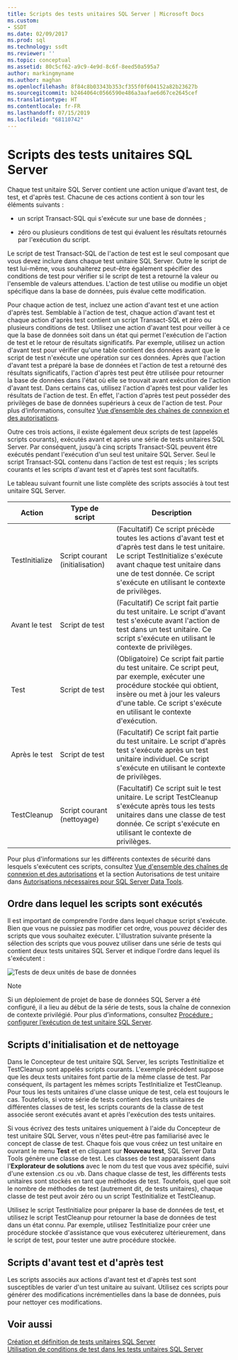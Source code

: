 ```yaml
---
title: Scripts des tests unitaires SQL Server | Microsoft Docs
ms.custom:
- SSDT
ms.date: 02/09/2017
ms.prod: sql
ms.technology: ssdt
ms.reviewer: ''
ms.topic: conceptual
ms.assetid: 80c5cf62-a9c9-4e9d-8c6f-8eed50a595a7
author: markingmyname
ms.author: maghan
ms.openlocfilehash: 8f84c8b03343b353cf355f0f604152a82b23627b
ms.sourcegitcommit: b2464064c0566590e486a3aafae6d67ce2645cef
ms.translationtype: HT
ms.contentlocale: fr-FR
ms.lasthandoff: 07/15/2019
ms.locfileid: "68110742"
---
```

# <a name="scripts-in-sql-server-unit-tests"></a>Scripts des tests unitaires SQL Server
Chaque test unitaire SQL Server contient une action unique d'avant test, de test, et d'après test. Chacune de ces actions contient à son tour les éléments suivants :  
  
-   un script Transact\-SQL qui s'exécute sur une base de données ;  
  
-   zéro ou plusieurs conditions de test qui évaluent les résultats retournés par l'exécution du script.  
  
Le script de test Transact\-SQL de l'action de test est le seul composant que vous devez inclure dans chaque test unitaire SQL Server. Outre le script de test lui-même, vous souhaiterez peut-être également spécifier des conditions de test pour vérifier si le script de test a retourné la valeur ou l'ensemble de valeurs attendues. L'action de test utilise ou modifie un objet spécifique dans la base de données, puis évalue cette modification.  
  
Pour chaque action de test, incluez une action d'avant test et une action d'après test. Semblable à l'action de test, chaque action d'avant test et chaque action d'après test contient un script Transact\-SQL et zéro ou plusieurs conditions de test. Utilisez une action d'avant test pour veiller à ce que la base de données soit dans un état qui permet l'exécution de l'action de test et le retour de résultats significatifs. Par exemple, utilisez un action d'avant test pour vérifier qu'une table contient des données avant que le script de test n'exécute une opération sur ces données. Après que l'action d'avant test a préparé la base de données et l'action de test a retourné des résultats significatifs, l'action d'après test peut être utilisée pour retourner la base de données dans l'état où elle se trouvait avant exécution de l'action d'avant test. Dans certains cas, utilisez l'action d'après test pour valider les résultats de l'action de test. En effet, l'action d'après test peut posséder des privilèges de base de données supérieurs à ceux de l'action de test. Pour plus d’informations, consultez [Vue d’ensemble des chaînes de connexion et des autorisations](../ssdt/overview-of-connection-strings-and-permissions.md).  
  
Outre ces trois actions, il existe également deux scripts de test (appelés scripts courants), exécutés avant et après une série de tests unitaires SQL Server. Par conséquent, jusqu'à cinq scripts Transact\-SQL peuvent être exécutés pendant l'exécution d'un seul test unitaire SQL Server. Seul le script Transact\-SQL contenu dans l'action de test est requis ; les scripts courants et les scripts d'avant test et d'après test sont facultatifs.  
  
Le tableau suivant fournit une liste complète des scripts associés à tout test unitaire SQL Server.  
  
|**Action**|**Type de script**|**Description**|  
|--------------|-------------------|-------------------|  
|TestInitialize|Script courant (initialisation)|(Facultatif) Ce script précède toutes les actions d'avant test et d'après test dans le test unitaire. Le script TestInitialize s'exécute avant chaque test unitaire dans une de test donnée. Ce script s'exécute en utilisant le contexte de privilèges.|  
|Avant le test|Script de test|(Facultatif) Ce script fait partie du test unitaire. Le script d'avant test s'exécute avant l'action de test dans un test unitaire. Ce script s'exécute en utilisant le contexte de privilèges.|  
|Test|Script de test|(Obligatoire) Ce script fait partie du test unitaire. Ce script peut, par exemple, exécuter une procédure stockée qui obtient, insère ou met à jour les valeurs d'une table. Ce script s'exécute en utilisant le contexte d'exécution.|  
|Après le test|Script de test|(Facultatif) Ce script fait partie du test unitaire. Le script d'après test s'exécute après un test unitaire individuel. Ce script s'exécute en utilisant le contexte de privilèges.|  
|TestCleanup|Script courant (nettoyage)|(Facultatif) Ce script suit le test unitaire. Le script TestCleanup s'exécute après tous les tests unitaires dans une classe de test donnée. Ce script s'exécute en utilisant le contexte de privilèges.|  
  
Pour plus d'informations sur les différents contextes de sécurité dans lesquels s'exécutent ces scripts, consultez [Vue d'ensemble des chaînes de connexion et des autorisations](../ssdt/overview-of-connection-strings-and-permissions.md) et la section Autorisations de test unitaire dans [Autorisations nécessaires pour SQL Server Data Tools](../ssdt/required-permissions-for-sql-server-data-tools.md).  
  
## <a name="order-in-which-scripts-are-run"></a>Ordre dans lequel les scripts sont exécutés  
Il est important de comprendre l'ordre dans lequel chaque script s'exécute. Bien que vous ne puissiez pas modifier cet ordre, vous pouvez décider des scripts que vous souhaitez exécuter. L'illustration suivante présente la sélection des scripts que vous pouvez utiliser dans une série de tests qui contient deux tests unitaires SQL Server et indique l'ordre dans lequel ils s'exécutent :  
  
![Tests de deux unités de base de données](../ssdt/media/twodatabaseunittests.png "Tests de deux unités de base de données")  
  
> [!NOTE]  
> Si un déploiement de projet de base de données SQL Server a été configuré, il a lieu au début de la série de tests, sous la chaîne de connexion de contexte privilégié. Pour plus d’informations, consultez [Procédure : configurer l’exécution de test unitaire SQL Server](../ssdt/how-to-configure-sql-server-unit-test-execution.md).  
  
## <a name="initialization-and-cleanup-scripts"></a>Scripts d'initialisation et de nettoyage  
Dans le Concepteur de test unitaire SQL Server, les scripts TestInitialize et TestCleanup sont appelés scripts courants. L'exemple précédent suppose que les deux tests unitaires font partie de la même classe de test. Par conséquent, ils partagent les mêmes scripts TestInitialize et TestCleanup. Pour tous les tests unitaires d'une classe unique de test, cela est toujours le cas. Toutefois, si votre série de tests contient des tests unitaires de différentes classes de test, les scripts courants de la classe de test associée seront exécutés avant et après l'exécution des tests unitaires.  
  
Si vous écrivez des tests unitaires uniquement à l'aide du Concepteur de test unitaire SQL Server, vous n'êtes peut-être pas familiarisé avec le concept de classe de test. Chaque fois que vous créez un test unitaire en ouvrant le menu **Test** et en cliquant sur **Nouveau test**, SQL Server Data Tools génère une classe de test. Les classes de test apparaissent dans l'**Explorateur de solutions** avec le nom du test que vous avez spécifié, suivi d'une extension .cs ou .vb. Dans chaque classe de test, les différents tests unitaires sont stockés en tant que méthodes de test. Toutefois, quel que soit le nombre de méthodes de test (autrement dit, de tests unitaires), chaque classe de test peut avoir zéro ou un script TestInitialize et TestCleanup.  
  
Utilisez le script TestInitialize pour préparer la base de données de test, et utilisez le script TestCleanup pour retourner la base de données de test dans un état connu. Par exemple, utilisez TestInitialize pour créer une procédure stockée d'assistance que vous exécuterez ultérieurement, dans le script de test, pour tester une autre procédure stockée.  
  
## <a name="pre-test-and-post-test-scripts"></a>Scripts d'avant test et d'après test  
Les scripts associés aux actions d'avant test et d'après test sont susceptibles de varier d'un test unitaire au suivant. Utilisez ces scripts pour générer des modifications incrémentielles dans la base de données, puis pour nettoyer ces modifications.  
  
## <a name="see-also"></a>Voir aussi  
[Création et définition de tests unitaires SQL Server](../ssdt/creating-and-defining-sql-server-unit-tests.md)  
[Utilisation de conditions de test dans les tests unitaires SQL Server](../ssdt/using-test-conditions-in-sql-server-unit-tests.md)  
  
